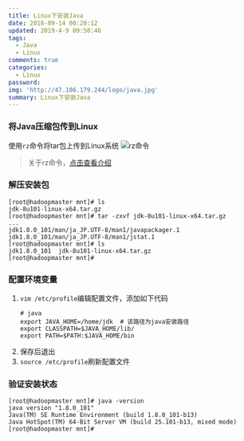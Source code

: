 ```yaml
---
title: Linux下安装Java
date: 2018-09-14 00:20:12
updated: 2019-4-9 09:50:46
tags:
  - Java
  - Linux
comments: true
categories: 
  - Linux
password:
img: 'http://47.106.179.244/logo/java.jpg'
summary: Linux下安装Java
---
```

### 将Java压缩包传到Linux
使用`rz`命令将tar包上传到Linux系统
![rz命令](http://47.106.179.244/linux%E4%B8%8B%E5%AE%89%E8%A3%85java/rz%E6%88%AA%E5%9B%BE.jpg)

> 关于rz命令，[点击查看介绍](http://http://blog.hming.org/2018/08/15/Linux%E5%B8%B8%E7%94%A8%E5%91%BD%E4%BB%A4/#rz%E4%B8%8Esz%EF%BC%88%E4%B8%8A%E4%BC%A0%E3%80%81%E4%B8%8B%E8%BD%BD%E6%96%87%E4%BB%B6%EF%BC%89)

### 解压安装包

```shell
[root@hadoopmaster mnt]# ls
jdk-8u101-linux-x64.tar.gz
[root@hadoopmaster mnt]# tar -zxvf jdk-8u101-linux-x64.tar.gz 
...
jdk1.8.0_101/man/ja_JP.UTF-8/man1/javapackager.1
jdk1.8.0_101/man/ja_JP.UTF-8/man1/jstat.1
[root@hadoopmaster mnt]# ls
jdk1.8.0_101  jdk-8u101-linux-x64.tar.gz
[root@hadoopmaster mnt]# 
```

### 配置环境变量

1. `vim /etc/profile`编辑配置文件，添加如下代码
    ```shell
    # java
    export JAVA_HOME=/home/jdk  # 该路径为java安装路径
    export CLASSPATH=$JAVA_HOME/lib/
    export PATH=$PATH:$JAVA_HOME/bin
    ```
2. 保存后退出
3. `source /etc/profile`刷新配置文件

### 验证安装状态

```shell
[root@hadoopmaster mnt]# java -version
java version "1.8.0_101"
Java(TM) SE Runtime Environment (build 1.8.0_101-b13)
Java HotSpot(TM) 64-Bit Server VM (build 25.101-b13, mixed mode)
[root@hadoopmaster mnt]# 
```

